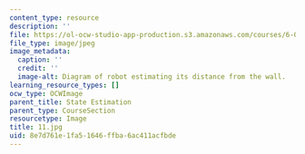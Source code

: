 ```yaml
---
content_type: resource
description: ''
file: https://ol-ocw-studio-app-production.s3.amazonaws.com/courses/6-01sc-introduction-to-electrical-engineering-and-computer-science-i-spring-2011/8e7d761e1fa51646ffba6ac411acfbde_11.jpg
file_type: image/jpeg
image_metadata:
  caption: ''
  credit: ''
  image-alt: Diagram of robot estimating its distance from the wall.
learning_resource_types: []
ocw_type: OCWImage
parent_title: State Estimation
parent_type: CourseSection
resourcetype: Image
title: 11.jpg
uid: 8e7d761e-1fa5-1646-ffba-6ac411acfbde
---
```

